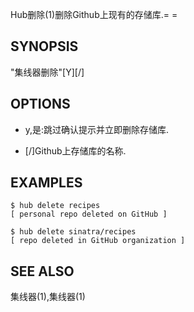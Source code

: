 
Hub删除(1)删除Github上现有的存储库.= =

## SYNOPSIS

"集线器删除"[Y][<organization>/]<NAME>

## OPTIONS

-   y,是:跳过确认提示并立即删除存储库.

-   [<ORGANIZATION>/]<NAME>Github上存储库的名称.

## EXAMPLES

```
$ hub delete recipes
[ personal repo deleted on GitHub ]

$ hub delete sinatra/recipes
[ repo deleted in GitHub organization ]
```

## SEE ALSO

集线器(1),集线器(1)
